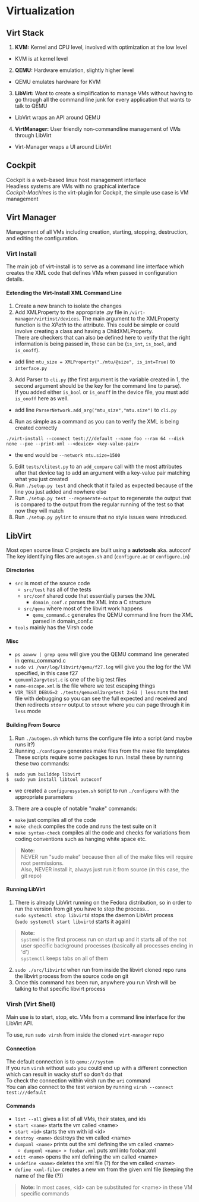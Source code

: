 # Virtualization

## Virt Stack
1. **KVM:** Kernel and CPU level, involved with optimization at the low level
  * KVM is at kernel level  
2. **QEMU:** Hardware emulation, slightly higher level
  * QEMU emulates hardware for KVM  
3. **LibVirt:** Want to create a simplification to manage VMs without having to go through all the command line junk for every application that wants to talk to QEMU
  * LibVirt wraps an API around QEMU  
4. **VirtManager:** User friendly non-commandline management of VMs through LibVirt
  * Virt-Manager wraps a UI around LibVirt  

## Cockpit
Cockpit is a web-based linux host management interface  
Headless systems are VMs with no graphical interface  
*Cockpit-Machines* is the virt-plugin for Cockpit, the simple use case is VM management

## Virt Manager
Management of all VMs including creation, starting, stopping, destruction, and editing the configuration.

### Virt Install
The main job of virt-install is to serve as a command line interface which creates the XML code that defines VMs when passed in configuration details.

#### Extending the Virt-Install XML Command Line
1. Create a new branch to isolate the changes
2. Add XMLProperty to the appropriate .py file in `/virt-manager/virtinst/devices`. The main argument to the XMLProperty function is the _XPath_ to the attribute. This could be simple or could involve creating a class and having a ChildXMLProperty.  
There are checkers that can also be defined here to verify that the right information is being passed in, these can be (`is_int`, `is_bool`, and `is_onoff`).
  * add line `mtu_size = XMLProperty("./mtu/@size", is_int=True)` to `interface.py`
3. Add Parser<Device> to `cli.py` (the first argument is the variable created in 1, the second argument should be the key for the command line to parse).  
If you added either `is_bool` or `is_onoff` in the device file, you must add `is_onoff` here as well.
  * add line `ParserNetwork.add_arg("mtu_size","mtu.size")` to `cli.py`
4. Run as simple as a command as you can to verify the XML is being created correctly
  ```
  ./virt-install --connect test:///default --name foo --ram 64 --disk none --pxe --print-xml --<device> <key-value-pair>
  ```
  * the end would be `--network mtu.size=1500`
5. Edit `tests/clitest.py` to an `add_compare` call with the most attributes after that device tag to add an argument with a key-value pair matching what you just created
6. Run `./setup.py test` and check that it failed as expected because of the line you just added and nowhere else
7. Run `./setup.py test --regenerate-output` to regenerate the output that is compared to the output from the regular running of the test so that now they will match
8. Run `./setup.py pylint` to ensure that no style issues were introduced.

## LibVirt

Most open source linux C projects are built using a **autotools** aka. autoconf  
The key identifying files are `autogen.sh` and (`configure.ac` or `configure.in`)  

#### Directories
* `src` is most of the source code  
  * `src/test` has all of the tests  
  * `src/conf` shared code that essentially parses the XML  
    * `domain_conf.c` parses the XML into a C structure  
  * `src/qemu` where most of the libvirt work happens  
    * `qemu_command.c` generates the QEMU command line from the XML parsed in domain_conf.c  
* `tools` mainly has the Virsh code  

#### Misc
* `ps axwww | grep qemu` will give you the QEMU command line generated in qemu_command.c  
* `sudo vi /var/log/libvirt/qemu/f27.log` will give you the log for the VM specified, in this case f27  
* `qemuxml2argvtest.c` is one of the big test files  
* `name-escape.xml` is the file where we test escaping things  
* `VIR_TEST_DEBUG=2 ./tests/qemuxml2argvtest 2>&1 | less` runs the test file with debugging so you can see the full expected and received and then redirects `stderr` output to `stdout` where you can page through it in `less` mode  


#### Building From Source
1. Run `./autogen.sh` which turns the configure file into a script (and maybe runs it?)
2. Running `./configure` generates make files from the make file templates  
These scripts require some packages to run. Install these by running these two commands:
  ```console
  $  sudo yum builddep libvirt
  $  sudo yum install libtool autoconf
  ```
  * we created a `configuresystem.sh` script to run `./configure` with the appropriate parameters
3. There are a couple of notable "make" commands:
  * `make` just compiles all of the code
  * `make check` compiles the code and runs the test suite on it
  * `make syntax-check` compiles all the code and checks for variations from coding conventions such as hanging white space etc.

>**Note:**  
NEVER run "sudo make" because then all of the make files will require root permissions.  
Also, NEVER install it, always just run it from source (in this case, the git repo)  

#### Running LibVirt
1. There is already LibVirt running on the Fedora distribution, so in order to run the version from git you have to stop the process...  
`sudo systemctl stop libvirtd` stops the daemon LibVirt process  
(`sudo systemctl start libvirtd` starts it again)  

  >**Note:**  
  `systemd` is the first process run on start up and it starts all of the not user specific background processes (basically all processes ending in 'd')  
  `systemctl` keeps tabs on all of them

2. `sudo ./src/libvirtd` when run from inside the libvirt cloned repo runs the libvirt process from the source code on git  
3. Once this command has been run, anywhere you run Virsh will be talking to that specific libvirt process  


### Virsh (Virt Shell)
Main use is to start, stop, etc. VMs from a command line interface for the LibVirt API.

To use, run `sudo virsh` from inside the cloned `virt-manager` repo  

#### Connection
The default connection is to `qemu:///system`  
If you run `virsh` without `sudo` you could end up with a different connection which can result in wacky stuff so don't do that   
To check the connection within virsh run the `uri` command  
You can also connect to the test version by running `virsh --connect test:///default`  

#### Commands
* `list --all` gives a list of all VMs, their states, and ids  
* `start <name>` starts the vm called &lt;name&gt;  
* `start <id>` starts the vm with id &lt;id&gt;  
* `destroy <name>` destroys the vm called &lt;name&gt;  
* `dumpxml <name>` prints out the xml defining the vm called &lt;name&gt;  
  * `dumpxml <name> > foobar.xml` puts xml into foobar.xml  
* `edit <name>` opens the xml defining the vm called &lt;name&gt;  
* `undefine <name>` deletes the xml file (?) for the vm called &lt;name&gt;  
* `define <xml-file>` creates a new vm from the given xml file (keeping the name of the file (?))

>**Note:** In most cases, &lt;id&gt; can be substituted for &lt;name&gt; in these VM specific commands  
